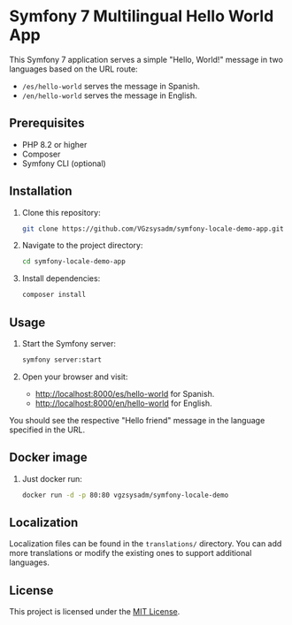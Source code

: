 # Symfony 7 Multilingual Hello World App

This Symfony 7 application serves a simple "Hello, World!" message in two languages based on the URL route:

- `/es/hello-world` serves the message in Spanish.
- `/en/hello-world` serves the message in English.

## Prerequisites

- PHP 8.2 or higher
- Composer
- Symfony CLI (optional)

## Installation

1. Clone this repository:

    ```bash
    git clone https://github.com/VGzsysadm/symfony-locale-demo-app.git
    ```

2. Navigate to the project directory:

    ```bash
    cd symfony-locale-demo-app
    ```

3. Install dependencies:

    ```bash
    composer install
    ```

## Usage

1. Start the Symfony server:

    ```bash
    symfony server:start
    ```

2. Open your browser and visit:

    - [http://localhost:8000/es/hello-world](http://localhost:8000/es/hello-world) for Spanish.
    - [http://localhost:8000/en/hello-world](http://localhost:8000/en/hello-world) for English.

You should see the respective "Hello friend" message in the language specified in the URL.

## Docker image

1. Just docker run:
    
    ```bash
    docker run -d -p 80:80 vgzsysadm/symfony-locale-demo
    ```
    

## Localization

Localization files can be found in the `translations/` directory. You can add more translations or modify the existing ones to support additional languages.

## License

This project is licensed under the [MIT License](LICENSE).
